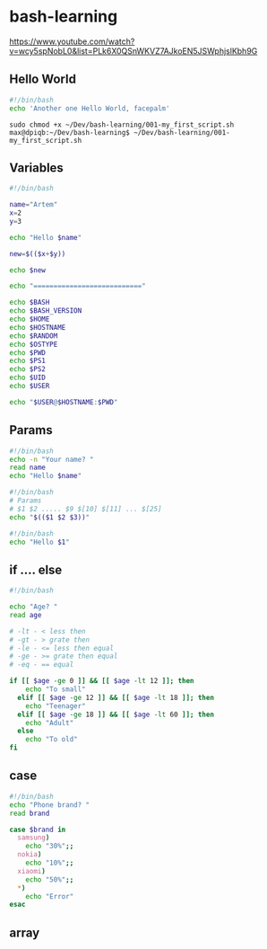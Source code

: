 # bash-learning

https://www.youtube.com/watch?v=wcy5spNobL0&list=PLk6X0QSnWKVZ7AJkoEN5JSWphjslKbh9G

## Hello World

```bash
#!/bin/bash
echo 'Another one Hello World, facepalm'
```

```code
sudo chmod +x ~/Dev/bash-learning/001-my_first_script.sh
max@dpiqb:~/Dev/bash-learning$ ~/Dev/bash-learning/001-my_first_script.sh
```

## Variables

```bash
#!/bin/bash

name="Artem"
x=2
y=3

echo "Hello $name"

new=$(($x+$y))

echo $new

echo "==========================="

echo $BASH
echo $BASH_VERSION
echo $HOME
echo $HOSTNAME
echo $RANDOM
echo $OSTYPE
echo $PWD
echo $PS1
echo $PS2
echo $UID
echo $USER

echo "$USER@$HOSTNAME:$PWD"
```

## Params

```bash
#!/bin/bash
echo -n "Your name? "
read name
echo "Hello $name"
```

```bash
#!/bin/bash
# Params
# $1 $2 ..... $9 $[10] $[11] ... $[25]
echo "$(($1 $2 $3))"
```

```bash
#!/bin/bash
echo "Hello $1"
```

## if .... else

```bash
#!/bin/bash

echo "Age? "
read age

# -lt - < less then
# -gt - > grate then
# -le - <= less then equal
# -ge - >= grate then equal
# -eq - == equal

if [[ $age -ge 0 ]] && [[ $age -lt 12 ]]; then
    echo "To small"
  elif [[ $age -ge 12 ]] && [[ $age -lt 18 ]]; then
    echo "Teenager"
  elif [[ $age -ge 18 ]] && [[ $age -lt 60 ]]; then
    echo "Adult"
  else
    echo "To old"
fi
```

## case

```bash
#!/bin/bash
echo "Phone brand? "
read brand

case $brand in
  samsung)
    echo "30%";;
  nokia)
    echo "10%";;
  xiaomi)
    echo "50%";;
  *)
    echo "Error"
esac
```

## array
